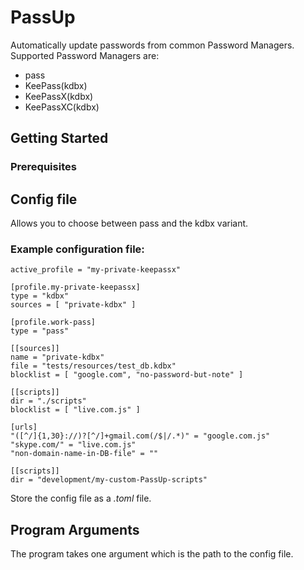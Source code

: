 # PassUp

Automatically update passwords from common Password Managers. Supported Password Managers are:
- pass
- KeePass(kdbx)
- KeePassX(kdbx)
- KeePassXC(kdbx)

## Getting Started
### Prerequisites

## Config file
Allows you to choose between pass and the kdbx variant.
### Example configuration file:
```
active_profile = "my-private-keepassx"

[profile.my-private-keepassx]
type = "kdbx"
sources = [ "private-kdbx" ]

[profile.work-pass]
type = "pass"

[[sources]]
name = "private-kdbx"
file = "tests/resources/test_db.kdbx"
blocklist = [ "google.com", "no-password-but-note" ]

[[scripts]]
dir = "./scripts"
blocklist = [ "live.com.js" ]

[urls]
"([^/]{1,30}://)?[^/]+gmail.com(/$|/.*)" = "google.com.js"
"skype.com/" = "live.com.js"
"non-domain-name-in-DB-file" = ""

[[scripts]]
dir = "development/my-custom-PassUp-scripts"
```

Store the config file as a *.toml* file.

## Program Arguments
The program takes one argument which is the path to the config file.